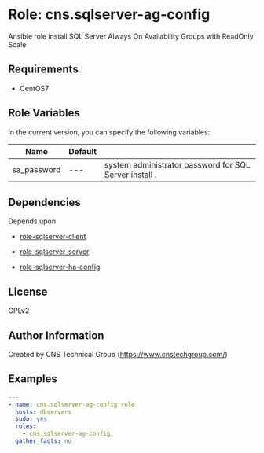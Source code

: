 Role: cns.sqlserver-ag-config
========

Ansible role install SQL Server Always On Availability Groups with ReadOnly Scale

Requirements
------------

* CentOS7 

Role Variables
--------------

In the current version, you can specify the following variables:

| Name                  | Default |                                                              |
|-----------------------|---------|--------------------------------------------------------------|
| sa_password           |   ---   | system administrator password for SQL Server install .  |


Dependencies
------------

Depends upon 

* [role-sqlserver-client](https://github.com/cnstechnicalgroup/role-sqlserver-client)

* [role-sqlserver-server](https://github.com/cnstechnicalgroup/role-sqlserver-server)

* [role-sqlserver-ha-config](https://github.com/cnstechnicalgroup/role-sqlserver-ha-config)


License
-------

GPLv2

Author Information
------------------

Created by CNS Technical Group (https://www.cnstechgroup.com/)

Examples
--------

```yaml
---
- name: cns.sqlserver-ag-config role 
  hosts: dbservers
  sudo: yes
  roles: 
    - cns.sqlserver-ag-config
  gather_facts: no

```
